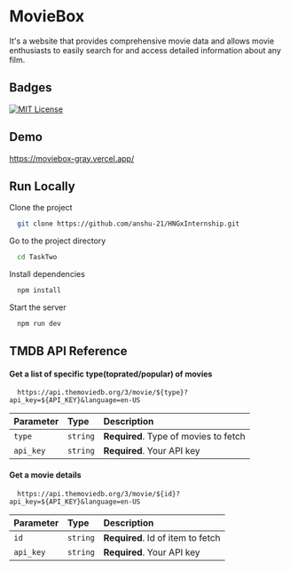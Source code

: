 # MovieBox

It's a website that provides comprehensive movie data and allows movie enthusiasts to easily search for and access detailed information about any film.

## Badges

[![MIT License](https://img.shields.io/badge/License-MIT-green.svg)](https://choosealicense.com/licenses/mit/)

## Demo

https://moviebox-gray.vercel.app/

## Run Locally

Clone the project

```bash
  git clone https://github.com/anshu-21/HNGxInternship.git
```

Go to the project directory

```bash
  cd TaskTwo
```

Install dependencies

```bash
  npm install
```

Start the server

```bash
  npm run dev
```

## TMDB API Reference

#### Get a list of specific type(toprated/popular) of movies

```http
  https://api.themoviedb.org/3/movie/${type}?api_key=${API_KEY}&language=en-US
```

| Parameter | Type     | Description                           |
| :-------- | :------- | :------------------------------------ |
| `type`    | `string` | **Required**. Type of movies to fetch |
| `api_key` | `string` | **Required**. Your API key            |

#### Get a movie details

```http
  https://api.themoviedb.org/3/movie/${id}?api_key=${API_KEY}&language=en-US
```

| Parameter | Type     | Description                       |
| :-------- | :------- | :-------------------------------- |
| `id`      | `string` | **Required**. Id of item to fetch |
| `api_key` | `string` | **Required**. Your API key        |
